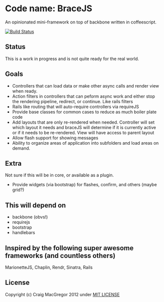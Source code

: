 # Code name: BraceJS
An opinionated mini-framework on top of backbone written in coffeescript.

[![Build Status](https://travis-ci.org/craigerm/bracejs.png?branch=master)](https://travis-ci.org/craigerm/bracejs)

## Status
This is a work in progress and is not quite ready for the real world.

## Goals
- Controllers that can load data or make other async calls and render view when
  ready.
- Action filters in controllers that can peform async work and either stop the
  rendering pipeline, redirect, or continue. Like rails filters
- Rails like routing that will auto-require controllers via requireJS
- Provide base classes for common cases to reduce as much boiler plate code
- Add layouts that are only re-rendered when needed. Controller will set which
  layout it needs and braceJS will determine if it is currently active or if it
  needs to be re-rendered. View will have access to parent layout
- Allow flash support for showing messages
- Ability to organize areas of application into subfolders and load areas on
  demand.

## Extra 
Not sure if this will be in core, or available as a plugin.
- Provide widgets (via bootstrap) for flashes, confirm, and others (maybe
  grid?)

## This will depend on
- backbone (obvs!)
- requirejs
- bootstrap
- handlebars

## Inspired by the following super awesome frameworks (and countless others)
MarionetteJS, Chaplin, Rendr, Sinatra, Rails

## License
Copyright (c) Craig MacGregor 2012 under [MIT LICENSE](/MIT-LICENSE)

